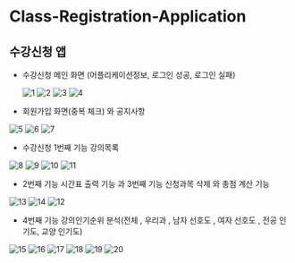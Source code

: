 # Class-Registration-Application

## 수강신청 앱

* 수강신청 메인 화면 (어플리케이션정보, 로그인 성공, 로그인 실패)

  ![1](https://user-images.githubusercontent.com/34269126/134213131-39f0a6ff-44f2-4699-8157-73cbceb31f54.PNG)
![2](https://user-images.githubusercontent.com/34269126/134212986-9512767e-3d73-4c78-85a5-a7048a8eaf74.PNG)
![3](https://user-images.githubusercontent.com/34269126/134213185-4692d3f5-4231-4bcb-976f-11cad3ee7032.PNG)
![4](https://user-images.githubusercontent.com/34269126/134213254-774f1c25-9fd9-46a8-b7f4-fc8ecca33eda.PNG)


* 회원가입 화면(중복 체크) 와 공지사항 

![5](https://user-images.githubusercontent.com/34269126/134213393-d1fdd04b-9ae5-42f3-b3cc-f07f2faa94ca.PNG)
![6](https://user-images.githubusercontent.com/34269126/134213401-ad94881d-fea4-4a74-bca6-cf6f1b8f8310.PNG)
![7](https://user-images.githubusercontent.com/34269126/134213406-b6a9b793-4c84-4d84-98d5-03f2c0848bc3.PNG)

* 수강신청 1번째 기능 강의목록 

![8](https://user-images.githubusercontent.com/34269126/134213519-ff213b11-685f-4ef6-940a-d3770c207d9b.PNG)
![9](https://user-images.githubusercontent.com/34269126/134213522-40b6a98e-f6f9-4670-9b82-8c7a18164296.PNG)
![10](https://user-images.githubusercontent.com/34269126/134213528-9d115fbc-cc9c-4052-a969-cdef8687ee98.PNG)
![11](https://user-images.githubusercontent.com/34269126/134213530-f5c35bc8-b91d-4563-8978-768699f1b282.PNG)

* 2번째 기능 시간표 출력 기능  과  3번째 기능 신청과목  삭제 와  총점 계산 기능

![13](https://user-images.githubusercontent.com/34269126/134213575-dd5f1660-3948-47cc-93f7-cf3a900df679.PNG)
![14](https://user-images.githubusercontent.com/34269126/134213580-8cb5b8e6-59b6-456e-a176-898368015cac.PNG)
![12](https://user-images.githubusercontent.com/34269126/134213583-86e05744-443a-40ba-9cca-9df35c60cb2e.PNG)

* 4번째 기능 강의인기순위 분석(전체 , 우리과 , 남자 선호도 , 여자 선호도 , 전공 인기도, 교양 인기도)

![15](https://user-images.githubusercontent.com/34269126/134213690-c64cb367-cb5c-4714-bfcd-574d78999f66.PNG)
![16](https://user-images.githubusercontent.com/34269126/134213693-e48ed0b0-cf7a-4fcc-8f08-2ee7f2cc517f.PNG)
![17](https://user-images.githubusercontent.com/34269126/134213694-f02fc13a-3eba-454b-8f83-e8e2571fbad5.PNG)
![18](https://user-images.githubusercontent.com/34269126/134213696-aee2b92a-eacc-4c07-82e8-454077a1de6e.PNG)
![19](https://user-images.githubusercontent.com/34269126/134213697-7759a024-383f-4e39-b501-9b2ef2a60567.PNG)
![20](https://user-images.githubusercontent.com/34269126/134213700-661661b7-8db9-4c31-a38f-38545944d8a9.PNG)


